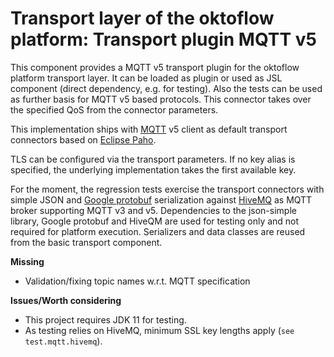 # Transport layer of the oktoflow platform: Transport plugin MQTT v5

This component provides a MQTT v5 transport plugin for the oktoflow platform transport layer. It can be loaded as plugin or used as JSL component (direct dependency, e.g. for testing). Also the tests can be used as further basis for MQTT v5 based protocols. This connector takes
over the specified QoS from the connector parameters.

This implementation ships with [MQTT](https://mqtt.org/) v5 client as default transport connectors based on 
[Eclipse Paho](https://www.eclipse.org/paho/).

TLS can be configured via the transport parameters. If no key alias is specified, the underlying implementation takes the first available key.

For the moment, the regression tests exercise the transport connectors with simple JSON and [Google protobuf](https://developers.google.com/protocol-buffers) serialization against [HiveMQ](https://www.hivemq.com) as MQTT broker 
supporting MQTT v3 and v5. Dependencies to the json-simple library, Google protobuf and HiveQM are used for testing 
only and not required for platform execution. Serializers and data classes are reused from the basic transport 
component. 

**Missing**
- Validation/fixing topic names w.r.t. MQTT specification

**Issues/Worth considering**
- This project requires JDK 11 for testing. 
- As testing relies on HiveMQ, minimum SSL key lengths apply (`see test.mqtt.hivemq`).

